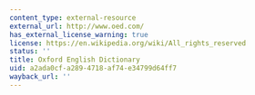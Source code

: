 ```yaml
---
content_type: external-resource
external_url: http://www.oed.com/
has_external_license_warning: true
license: https://en.wikipedia.org/wiki/All_rights_reserved
status: ''
title: Oxford English Dictionary
uid: a2ada0cf-a289-4718-af74-e34799d64ff7
wayback_url: ''
---
```

